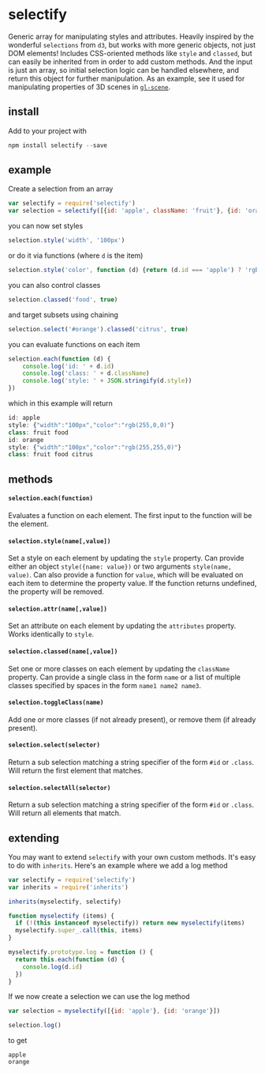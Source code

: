 # selectify

Generic array for manipulating styles and attributes. Heavily inspired by the wonderful `selections` from `d3`, but works with more generic objects, not just DOM elements! Includes CSS-oriented methods like `style` and `classed`, but can easily be inherited from in order to add custom methods. And the input is just an array, so initial selection logic can be handled elsewhere, and return this object for further manipulation. As an example, see it used for manipulating properties of 3D scenes in [`gl-scene`](http://github.com/freeman-lab/gl-scene).

## install

Add to your project with

```javascript
npm install selectify --save
```

## example

Create a selection from an array

```javascript
var selectify = require('selectify')
var selection = selectify([{id: 'apple', className: 'fruit'}, {id: 'orange', className: 'fruit'}])
```

you can now set styles

```javascript
selection.style('width', '100px')
```

or do it via functions (where `d` is the item)

```javascript
selection.style('color', function (d) {return (d.id === 'apple') ? 'rgb(255,0,0)' : 'rgb(255,255,0)'})
```

you can also control classes

```javascript
selection.classed('food', true)
```

and target subsets using chaining

```javascript
selection.select('#orange').classed('citrus', true)
```

you can evaluate functions on each item

```javascript
selection.each(function (d) {
	console.log('id: ' + d.id)
	console.log('class: ' + d.className)
	console.log('style: ' + JSON.stringify(d.style))
})
```

which in this example will return

```javascript
id: apple
style: {"width":"100px","color":"rgb(255,0,0)"}
class: fruit food
id: orange
style: {"width":"100px","color":"rgb(255,255,0)"}
class: fruit food citrus
````

## methods

#### `selection.each(function)`

Evaluates a function on each element. The first input to the function will be the element.

#### `selection.style(name[,value])`

Set a style on each element by updating the `style` property. Can provide either an object `style({name: value})` or two arguments `style(name, value)`. Can also provide a function for `value`, which will be evaluated on each item to determine the property value. If the function returns undefined, the property will be removed.

#### `selection.attr(name[,value])`

Set an attribute on each element by updating the `attributes` property. Works identically to `style`.

#### `selection.classed(name[,value])`

Set one or more classes on each element by updating the `className` property. Can provide a single class in the form `name` or a list of multiple classes specified by spaces in the form `name1 name2 name3`.

#### `selection.toggleClass(name)`

Add one or more classes (if not already present), or remove them (if already present).

#### `selection.select(selector)`

Return a sub selection matching a string specifier of the form `#id` or `.class`. Will return the first element that matches.

#### `selection.selectAll(selector)`

Return a sub selection matching a string specifier of the form `#id` or `.class`. Will return all elements that match.

## extending

You may want to extend `selectify` with your own custom methods. It's easy to do with `inherits`. Here's an example where we add a log method

```javascript
var selectify = require('selectify')
var inherits = require('inherits')

inherits(myselectify, selectify)

function myselectify (items) {
  if (!(this instanceof myselectify)) return new myselectify(items)
  myselectify.super_.call(this, items)
}

myselectify.prototype.log = function () {
  return this.each(function (d) {
    console.log(d.id)
  })
}
```

If we now create a selection we can use the log method

```javascript
var selection = myselectify([{id: 'apple'}, {id: 'orange'}])

selection.log()
```

to get

```
apple
orange
```